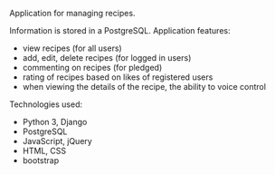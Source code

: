 Application for managing recipes.

Information is stored in a PostgreSQL.
Application features:
- view recipes (for all users)
- add, edit, delete recipes (for logged in users)
- commenting on recipes (for pledged)
- rating of recipes based on likes of registered users
- when viewing the details of the recipe, the ability to voice control

Technologies used:
- Python 3, Django
- PostgreSQL
- JavaScript, jQuery
- HTML, CSS
- bootstrap

